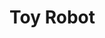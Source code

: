 # Toy Robot

<!--

# References:
- [tcltk/tcloo: Tcl OO Package \(for Tcl 8\.5, integrated in 8\.6\)\.
  \(Mirror of core\.tcl\.tk\)]
  (https://github.com/tcltk/tcloo)

- [Your first tcltests]
  (http://wiki.tcl.tk/14465)

- [tcltest]
  (http://wiki.tcl.tk/1502)

- [A Look at the Tcl Test Suite with gcov]
  (http://wiki.tcl.tk/12143)

- [Tcl Built\-In Commands \- fconfigure manual page]
  (https://www.tcl.tk/man/tcl8.4/TclCmd/fconfigure.htm)

- [Input from keyboard in Tcl \- Stack Overflow]
  (https://stackoverflow.com/questions/1842782/input-from-keyboard-in-tcl)

- [Conver string to integer \- Tcl/Tk \- Tek\-Tips]
  (http://www.tek-tips.com/viewthread.cfm?qid=1361326)

-->
